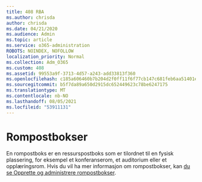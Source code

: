 ```yaml
---
title: 408 RBA
ms.author: chrisda
author: chrisda
ms.date: 04/21/2020
ms.audience: Admin
ms.topic: article
ms.service: o365-administration
ROBOTS: NOINDEX, NOFOLLOW
localization_priority: Normal
ms.collection: Adm_O365
ms.custom: 408
ms.assetid: 99553a9f-3713-4d57-a243-add33813f360
ms.openlocfilehash: c185a606460b7b204d2f0ff11f6f77cb147c681feb6aa51401e1515ca8017a68
ms.sourcegitcommit: b5f7da89a650d2915dc652449623c78be6247175
ms.translationtype: MT
ms.contentlocale: nb-NO
ms.lasthandoff: 08/05/2021
ms.locfileid: "53911131"
---
```

# <a name="about-room-mailboxes"></a>Rompostbokser

En rompostboks er en ressurspostboks som er tilordnet til en fysisk plassering, for eksempel et konferanserom, et auditorium eller et opplæringsrom. Hvis du vil ha mer informasjon om rompostbokser, kan [du se Opprette og administrere rompostbokser](https://go.microsoft.com/fwlink/p/?linkid=717533).
